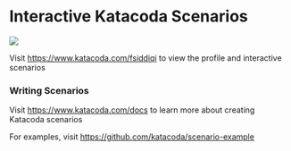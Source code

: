 # Interactive Katacoda Scenarios

[![](http://shields.katacoda.com/katacoda/fsiddiqi/count.svg)](https://www.katacoda.com/fsiddiqi "Get your profile on Katacoda.com")

Visit https://www.katacoda.com/fsiddiqi to view the profile and interactive scenarios

### Writing Scenarios
Visit https://www.katacoda.com/docs to learn more about creating Katacoda scenarios

For examples, visit https://github.com/katacoda/scenario-example
